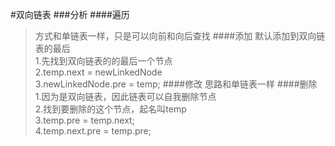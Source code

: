 #双向链表
###分析
####遍历
>方式和单链表一样，只是可以向前和向后查找
####添加
>默认添加到双向链表的最后  
>1.先找到双向链表的的最后一个节点  
>2.temp.next = newLinkedNode  
>3.newLinkedNode.pre = temp;
####修改
>思路和单链表一样
####删除
>1.因为是双向链表，因此链表可以自我删除节点  
>2.找到要删除的这个节点，起名叫temp  
>3.temp.pre = temp.next;  
>4.temp.next.pre = temp.pre;  